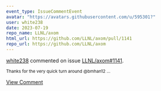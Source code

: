 ```yaml
---
event_type: IssueCommentEvent
avatar: "https://avatars.githubusercontent.com/u/595301?"
user: white238
date: 2023-07-19
repo_name: LLNL/axom
html_url: https://github.com/LLNL/axom/pull/1141
repo_url: https://github.com/LLNL/axom
---
```


<a href='https://github.com/white238' target='_blank'>white238</a> commented on issue <a href='https://github.com/LLNL/axom/pull/1141' target='_blank'>LLNL/axom#1141</a>.

<small>Thanks for the very quick turn around @bmhan12 ...</small>

<a href='https://github.com/LLNL/axom/pull/1141' target='_blank'>View Comment</a>